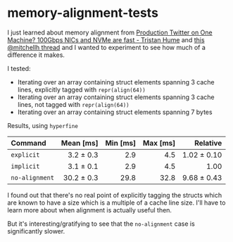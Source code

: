 # memory-alignment-tests

I just learned about memory alignment from [Production Twitter on One Machine? 100Gbps NICs and NVMe are fast - Tristan Hume](https://thume.ca/2023/01/02/one-machine-twitter/) and [this @mitchellh thread](https://twitter.com/mitchellh/status/1769143787862049013) and I wanted to experiment to see how much of a difference it makes.

I tested:

- Iterating over an array containing struct elements spanning 3 cache lines, explicitly tagged with `repr(align(64))`
- Iterating over an array containing struct elements spanning 3 cache lines, not tagged with `repr(align(64))`
- Iterating over an array containing struct elements spanning 7 bytes

Results, using `hyperfine`

| Command        |  Mean [ms] | Min [ms] | Max [ms] |    Relative |
| :------------- | ---------: | -------: | -------: | ----------: |
| `explicit`     |  3.2 ± 0.3 |      2.9 |      4.5 | 1.02 ± 0.10 |
| `implicit`     |  3.1 ± 0.1 |      2.9 |      4.5 |        1.00 |
| `no-alignment` | 30.2 ± 0.3 |     29.8 |     32.8 | 9.68 ± 0.43 |

I found out that there's no real point of explicitly tagging the structs which are known to have a size which is a multiple of a cache line size. I'll have to learn more about when alignment is actually useful then.

But it's interesting/gratifying to see that the `no-alignment` case is significantly slower.

